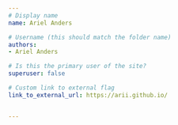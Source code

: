 ```yaml
---
# Display name
name: Ariel Anders

# Username (this should match the folder name)
authors:
- Ariel Anders

# Is this the primary user of the site?
superuser: false

# Custom link to external flag
link_to_external_url: https://arii.github.io/


---
```

